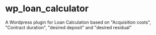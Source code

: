 # wp_loan_calculator
A Wordpress plugin for Loan Calculation based on "Acquisition costs", "Contract duration", "desired deposit" and "desired residual"
